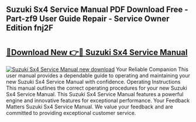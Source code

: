 ## Suzuki Sx4 Service Manual PDF Download Free - Part-zf9 User Guide Repair - Service Owner Edition fnj2F

# <h2><a href="http://cf20500.oget.top/?id=Suzuki+Sx4+Service+Manual">🔗Download New 👉🔴 Suzuki Sx4 Service Manual</a></h2>

[![Suzuki Sx4 Service Manual new download](https://i.imgur.com/5g1atiW.png)](http://cf20500.oget.top/?id=Suzuki+Sx4+Service+Manual)
Your Reliable Companion This user manual provides a dependable guide to operating and maintaining your new Suzuki Sx4 Service Manual with confidence. Operating Instructions This manual outlines the correct operating procedures for your new Suzuki Sx4 Service Manual. This Suzuki Sx4 Service Manual features a powerful engine and innovative features for exceptional performance. Your Feedback Matters Suzuki Sx4 Service Manual. We value your feedback and are committed to providing exceptional customer service.
